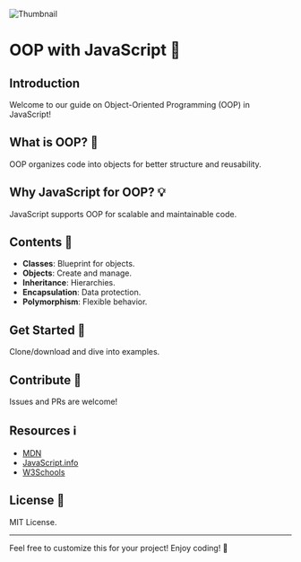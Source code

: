 ![Thumbnail](https://i.ytimg.com/vi/GEuS0tfLfEY/maxresdefault.jpg)

# OOP with JavaScript 🚀


## Introduction
Welcome to our guide on Object-Oriented Programming (OOP) in JavaScript!

## What is OOP? 🎨
OOP organizes code into objects for better structure and reusability.

## Why JavaScript for OOP? 💡
JavaScript supports OOP for scalable and maintainable code.

## Contents 📝
- **Classes**: Blueprint for objects.
- **Objects**: Create and manage.
- **Inheritance**: Hierarchies.
- **Encapsulation**: Data protection.
- **Polymorphism**: Flexible behavior.

## Get Started 🚀
Clone/download and dive into examples.

## Contribute 🤝
Issues and PRs are welcome!

## Resources ℹ️
- [MDN](https://developer.mozilla.org/en-US/docs/Learn/JavaScript/Objects/Object-oriented_JS)
- [JavaScript.info](https://javascript.info/class)
- [W3Schools](https://www.w3schools.com/js/js_classes.asp)

## License 📄
MIT License.

---

Feel free to customize this for your project! Enjoy coding! 🌟
